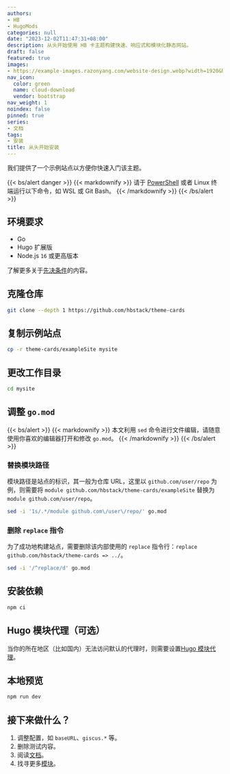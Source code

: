 ```yaml
---
authors:
- HB
- HugoMods
categories: null
date: "2023-12-02T11:47:31+08:00"
description: 从头开始使用 HB 卡主题构建快速、响应式和模块化静态网站。
draft: false
featured: true
images:
- https://example-images.razonyang.com/website-design.webp?width=1920&height=1280
nav_icon:
  color: green
  name: cloud-download
  vendor: bootstrap
nav_weight: 1
noindex: false
pinned: true
series:
- 文档
tags:
- 安装
title: 从头开始安装
---
```


我们提供了一个示例站点以方便你快速入门该主题。

{{< bs/alert danger >}}
{{< markdownify >}}
请于 [PowerShell](https://learn.microsoft.com/en-us/powershell/scripting/install/installing-powershell-on-windows) 或者 Linux 终端运行以下命令，如 WSL 或 Git Bash。
{{< /markdownify >}}
{{< /bs/alert >}}

## 环境要求

- Go
- Hugo 扩展版
- Node.js `16` 或更高版本

了解更多关于[先决条件](https://zh-hans.hbstack.dev/docs/getting-started/prerequisites/)的内容。

## 克隆仓库

```sh
git clone --depth 1 https://github.com/hbstack/theme-cards
```

## 复制示例站点

```sh
cp -r theme-cards/exampleSite mysite
```

## 更改工作目录

```sh
cd mysite
```

## 调整 `go.mod`

{{< bs/alert >}}
{{< markdownify >}}
本文利用 `sed` 命令进行文件编辑，请随意使用你喜欢的编辑器打开和修改 `go.mod`。
{{< /markdownify >}}
{{< /bs/alert >}}

### 替换模块路径

模块路径是站点的标识，其一般为仓库 URL，这里以 `github.com/user/repo` 为例，则需要将 `module github.com/hbstack/theme-cards/exampleSite` 替换为 `module github.com/user/repo`。

```sh
sed -i '1s/.*/module github.com\/user\/repo/' go.mod
```

### 删除 `replace` 指令

为了成功地构建站点，需要删除该内部使用的 `replace` 指令行：`replace github.com/hbstack/theme-cards => ../`。

```sh
sed -i '/^replace/d' go.mod
```

## 安装依赖

```sh
npm ci
```

## Hugo 模块代理（可选）

当你的所在地区（比如国内）无法访问默认的代理时，则需要设置[Hugo 模块代理](https://hugomods.com/blog/2023/04/go-and-hugo-proxy-servers/)。

## 本地预览

```sh
npm run dev
```

## 接下来做什么？

1. 调整配置，如 `baseURL`、`giscus.*` 等。
2. 删除测试内容。
3. 阅读[文档](https://zh-hans.hbstack.dev/)。
4. 找寻更多[模块](https://hbstack.dev/modules/)。
